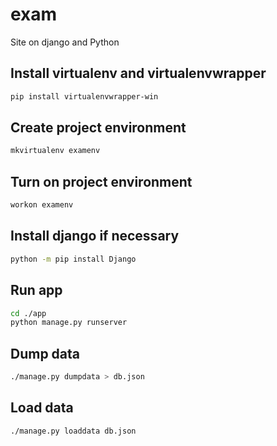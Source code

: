 # exam
Site on django and Python

## Install virtualenv and virtualenvwrapper
```sh
pip install virtualenvwrapper-win
```

## Create project environment
```sh
mkvirtualenv examenv
```

## Turn on project environment
```sh
workon examenv
```

## Install django if necessary
```sh
python -m pip install Django
```

## Run app
```sh
cd ./app
python manage.py runserver
```

## Dump data
```sh
./manage.py dumpdata > db.json
```

## Load data
```sh
./manage.py loaddata db.json
```
